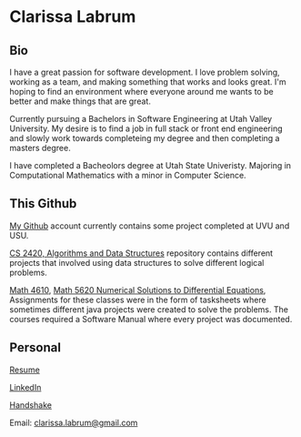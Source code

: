 # Clarissa Labrum

## Bio

I have a great passion for software development. I love problem solving, working as a team, and making something that works and looks great. I'm hoping to find an environment where everyone around me wants to be better and make things that are great.

Currently pursuing a Bachelors in Software Engineering at Utah Valley University. My desire is to find a job in full stack or front end engineering and slowly work towards completeing my degree and then completing a masters degree.

I have completed a Bacheolors degree at Utah State Univeristy. Majoring in Computational Mathematics with a minor in Computer Science.

## This Github

[My Github](https://github.com/clarissalabrum) account currently contains some project completed at UVU and USU.

[CS 2420, Algorithms and Data Structures](https://github.com/clarissalabrum/cs2420) repository contains different projects that involved using data structures to solve
different logical problems.

[Math 4610](), [Math 5620 Numerical Solutions to Differential Equations](https://github.com/clarissalabrum/math5620), Assignments for these classes were in the form of tasksheets where sometimes different java projects were created to solve the problems. The courses required a Software Manual where every project was documented. 

## Personal

[Resume](https://github.com/clarissalabrum/personal/blob/master/ClarissaLabrumResume.pdf)

[LinkedIn](linkedin/in/clarissalabrum)

[Handshake](https://app.joinhandshake.com/users/29446965)

Email: clarissa.labrum@gmail.com
